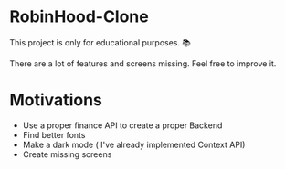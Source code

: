 # RobinHood-Clone

This project is only for educational purposes. 📚

There are a lot of features and screens missing. Feel free to improve it.


# Motivations 

- Use a proper finance API to create a proper Backend
- Find better fonts
- Make a dark mode ( I've already implemented Context API)
- Create missing screens